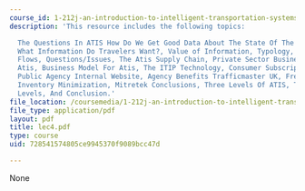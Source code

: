```yaml
---
course_id: 1-212j-an-introduction-to-intelligent-transportation-systems-spring-2005
description: 'This resource includes the following topics:

  The Questions In ATIS How Do We Get Good Data About The State Of The Network?, ATIS,
  What Information Do Travelers Want?, Value of Information, Typology, Information
  Flows, Questions/Issues, The Atis Supply Chain, Private Sector Business Model For
  Atis, Business Model For Atis, The ITIP Technology, Consumer Subscription Service,
  Public Agency Internal Website, Agency Benefits Trafficmaster UK, Freight Reliability,
  Inventory Minimization, Mitretek Conclusions, Three Levels Of ATIS, Two Traffic
  Levels, And Conclusion.'
file_location: /coursemedia/1-212j-an-introduction-to-intelligent-transportation-systems-spring-2005/728541574805ce9945370f9089bcc47d_lec4.pdf
file_type: application/pdf
layout: pdf
title: lec4.pdf
type: course
uid: 728541574805ce9945370f9089bcc47d

---
```

None